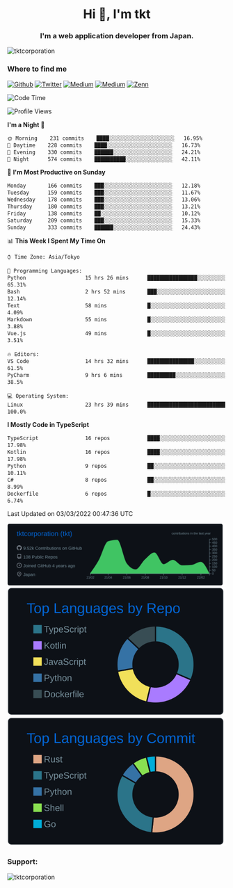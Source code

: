 <h1 align="center">Hi 👋, I'm tkt</h1>
<h3 align="center">I'm a web application developer from Japan.</h3>

<p align="left"> <img src="https://komarev.com/ghpvc/?username=tktcorporation&label=Profile%20views&color=0e75b6&style=flat" alt="tktcorporation" /> </p>

<h3>Where to find me</h3>
<p>
<a href="https://github.com/tktcorporation" target="_blank"><img alt="Github" src="https://img.shields.io/badge/GitHub-%2312100E.svg?&style=for-the-badge&logo=Github&logoColor=white" /></a>
<a href="https://twitter.com/tktcorporation" target="_blank"><img alt="Twitter" src="https://img.shields.io/badge/twitter-%231DA1F2.svg?&style=for-the-badge&logo=twitter&logoColor=white" /></a>
<a href="https://www.linkedin.com/in/tktcorporation" target="_blank"><img alt="Medium" src="https://img.shields.io/badge/linkdin-0a66c2.svg?&style=for-the-badge&logo=linkedin&logoColor=white" /></a>
<a href="https://qiita.com/tktcorporation" target="_blank"><img alt="Medium" src="https://img.shields.io/badge/qiita-55C500.svg?&style=for-the-badge&logo=qiita&logoColor=white" /></a>
<a href="https://zenn.dev/tktcorporation" target="_blank"><img alt="Zenn" src="https://img.shields.io/badge/Zenn-3EA8FF.svg?&style=for-the-badge&logo=Zenn&logoColor=white" /></a>
</p>
  
<!--START_SECTION:waka-->
![Code Time](http://img.shields.io/badge/Code%20Time-192%20hrs%2030%20mins-blue)

![Profile Views](http://img.shields.io/badge/Profile%20Views-10-blue)

**I'm a Night 🦉** 

```text
🌞 Morning    231 commits    ████░░░░░░░░░░░░░░░░░░░░░   16.95% 
🌆 Daytime    228 commits    ████░░░░░░░░░░░░░░░░░░░░░   16.73% 
🌃 Evening    330 commits    ██████░░░░░░░░░░░░░░░░░░░   24.21% 
🌙 Night      574 commits    ██████████░░░░░░░░░░░░░░░   42.11%

```
📅 **I'm Most Productive on Sunday** 

```text
Monday       166 commits    ███░░░░░░░░░░░░░░░░░░░░░░   12.18% 
Tuesday      159 commits    ███░░░░░░░░░░░░░░░░░░░░░░   11.67% 
Wednesday    178 commits    ███░░░░░░░░░░░░░░░░░░░░░░   13.06% 
Thursday     180 commits    ███░░░░░░░░░░░░░░░░░░░░░░   13.21% 
Friday       138 commits    ██░░░░░░░░░░░░░░░░░░░░░░░   10.12% 
Saturday     209 commits    ███░░░░░░░░░░░░░░░░░░░░░░   15.33% 
Sunday       333 commits    ██████░░░░░░░░░░░░░░░░░░░   24.43%

```


📊 **This Week I Spent My Time On** 

```text
⌚︎ Time Zone: Asia/Tokyo

💬 Programming Languages: 
Python                   15 hrs 26 mins      ████████████████░░░░░░░░░   65.31% 
Bash                     2 hrs 52 mins       ███░░░░░░░░░░░░░░░░░░░░░░   12.14% 
Text                     58 mins             █░░░░░░░░░░░░░░░░░░░░░░░░   4.09% 
Markdown                 55 mins             █░░░░░░░░░░░░░░░░░░░░░░░░   3.88% 
Vue.js                   49 mins             █░░░░░░░░░░░░░░░░░░░░░░░░   3.51%

🔥 Editors: 
VS Code                  14 hrs 32 mins      ███████████████░░░░░░░░░░   61.5% 
PyCharm                  9 hrs 6 mins        █████████░░░░░░░░░░░░░░░░   38.5%

💻 Operating System: 
Linux                    23 hrs 39 mins      █████████████████████████   100.0%

```

**I Mostly Code in TypeScript** 

```text
TypeScript               16 repos            ████░░░░░░░░░░░░░░░░░░░░░   17.98% 
Kotlin                   16 repos            ████░░░░░░░░░░░░░░░░░░░░░   17.98% 
Python                   9 repos             ██░░░░░░░░░░░░░░░░░░░░░░░   10.11% 
C#                       8 repos             ██░░░░░░░░░░░░░░░░░░░░░░░   8.99% 
Dockerfile               6 repos             █░░░░░░░░░░░░░░░░░░░░░░░░   6.74%

```



 Last Updated on 03/03/2022 00:47:36 UTC
<!--END_SECTION:waka-->

[![](https://raw.githubusercontent.com/tktcorporation/tktcorporation/master/profile-summary-card-output/github_dark/0-profile-details.svg)](https://github.com/vn7n24fzkq/github-profile-summary-cards)
[![](https://raw.githubusercontent.com/tktcorporation/tktcorporation/master/profile-summary-card-output/github_dark/1-repos-per-language.svg)](https://github.com/vn7n24fzkq/github-profile-summary-cards) [![](https://raw.githubusercontent.com/tktcorporation/tktcorporation/master/profile-summary-card-output/github_dark/2-most-commit-language.svg)](https://github.com/vn7n24fzkq/github-profile-summary-cards)

<h3 align="left">Support:</h3>
<p><a href="https://www.buymeacoffee.com/tktcorporation"> <img align="left" src="https://cdn.buymeacoffee.com/buttons/v2/default-yellow.png" height="50" width="210" alt="tktcorporation" /></a></p><br><br>
